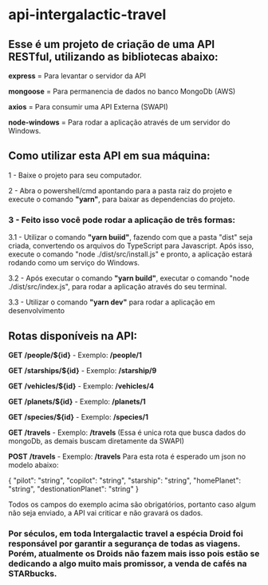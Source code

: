 # api-intergalactic-travel


## Esse é um projeto de criação de uma API RESTful, utilizando as bibliotecas abaixo:
**express** = Para levantar o servidor da API	

**mongoose** = Para permanencia de dados no banco MongoDb (AWS)

**axios** = Para consumir uma API Externa (SWAPI)

**node-windows** = Para rodar a aplicação através de um servidor do Windows.



## Como utilizar esta API em sua máquina:
1 - Baixe o projeto para seu computador.

2 - Abra o powershell/cmd apontando para a pasta raiz do projeto e execute o comando **"yarn"**, para baixar as dependencias do projeto.

### 3 - Feito isso você pode rodar a aplicação de três formas:

3.1 - Utilizar o comando **"yarn buiid"**, fazendo com que a pasta "dist" seja criada, convertendo os arquivos do TypeScript para Javascript. Após isso, execute o comando "node ./dist/src/install.js" e pronto, a aplicação estará rodando como um serviço do Windows.

3.2 - Após executar o comando **"yarn build"**, executar o comando "node ./dist/src/index.js", para rodar a aplicação através do seu terminal.

3.3 - Utilizar o comando **"yarn dev"** para rodar a aplicação em desenvolvimento


## Rotas disponíveis na API:
**GET** **/people/${id}** - Exemplo: **/people/1**

**GET** **/starships/${id}** - Exemplo: **/starship/9**

**GET** **/vehicles/${id}** - Exemplo: **/vehicles/4**

**GET** **/planets/${id}** - Exemplo: **/planets/1**

**GET** **/species/${id}** - Exemplo: **/species/1**

**GET** **/travels** -  Exemplo: **/travels** (Essa é unica rota que busca dados do mongoDb, as demais buscam diretamente da SWAPI)

**POST** **/travels** -  Exemplo: **/travels** Para esta rota é esperado um json no modelo abaixo:

{
    "pilot": "string",
    "copilot": "string",
    "starship": "string",
    "homePlanet": "string",
    "destionationPlanet": "string"
}

Todos os campos do exemplo acima são obrigatórios, portanto caso algum não seja enviado, a API vai criticar e não gravará os dados.

### Por séculos, em toda Intergalactic travel a espécia Droid foi responsável por garantir a segurança de todas as viagens. Porém, atualmente os Droids não fazem mais isso pois estão se dedicando a algo muito mais promissor, a venda de cafés na STARbucks.

